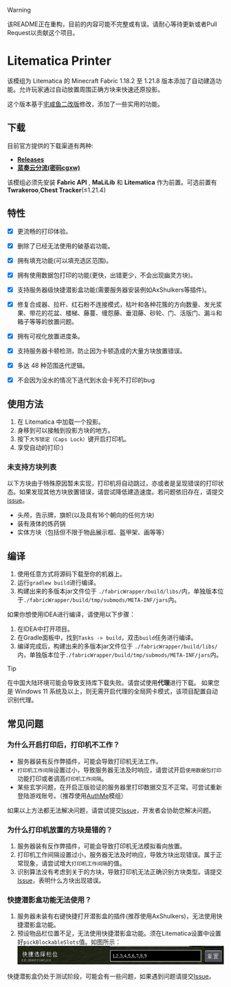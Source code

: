 > [!WARNING]  
> 该README正在重构，目前的内容可能不完整或有误。请耐心等待更新或者Pull Request以贡献这个项目。

Litematica Printer
==================

该模组为 Litematica 的 Minecraft Fabric 1.18.2 至 1.21.8 版本添加了自动建造功能。允许玩家通过自动放置周围正确方块来快速还原投影。

这个版本基于[宅咸鱼二改版](https://github.com/zhaixianyu/litematica-printer)修改，添加了一些实用的功能。


下载
----------
目前官方提供的下载渠道有两种: 
- [**Releases**](https://github.com/BiliXWhite/litematica-printer/releases)
- [**蓝奏云分流(密码cgxw)**](https://xeno.lanzoue.com/b00l1v20vi)

该模组必须先安装 **Fabric API** , **MaLiLib** 和 **Litematica** 作为前置。可选前置有**Twrakeroo**,**Chest Tracker**(≤1.21.4)

特性
----------

- [x] 更流畅的打印体验。
- [x] 删除了已经无法使用的破基岩功能。
- [x] 拥有填充功能(可以填充选区范围)。
- [x] 拥有使用数据包打印的功能(更快，出错更少，不会出现幽灵方块)。
- [x] 支持服务器级快捷潜影盒功能(需要服务器安装例如AxShulkers等插件)。
- [x] 修复合成器、拉杆、红石粉不连接模式，枯叶和各种花簇的方向数量、发光浆果、带花的花盆、楼梯、藤蔓、缠怨藤、垂泪藤、砂轮、门、活版门、漏斗和箱子等等的放置问题。
- [x] 拥有可视化放置进度条。
- [x] 支持服务器卡顿检测，防止因为卡顿造成的大量方块放置错误。
- [x] 多达 48 种范围迭代逻辑。
- [x] 不会因为没水的情况下迭代到水会卡死不打印的bug


使用方法
----------

1. 在 Litematica 中加载一个投影。
2. 身移到可以接触到投影方块的地方。
3. 按下`大写锁定（Caps Lock）`键开启打印机。
4. 享受自动的打印:)

### 未支持方块列表
以下方块由于特殊原因暂未实现，打印机将自动跳过，亦或者是呈现错误的打印状态。如果发现其他方块放置错误，请尝试降低建造速度。若问题依旧存在，请提交 [issue](https://github.com/BiliXWhite/litematica-printer/issues)。
- 头颅，告示牌，旗帜(以及具有16个朝向的任何方块)
- 装有液体的炼药锅
- 实体方块（包括但不限于物品展示框、盔甲架、画等等）

编译
----------
1. 使用任意方式将源码下载至你的机器上。
2. 运行`gradlew build`进行编译。
3. 构建出来的多版本jar文件位于 `./fabricWrapper/build/libs/`内，单独版本位于`./fabricWrapper/build/tmp/submods/META-INF/jars`内。

如果你想使用IDEA进行编译，请使用以下步骤：
1. 在IDEA中打开项目。
2. 在Gradle面板中，找到`Tasks -> build`，双击`build`任务进行编译。
3. 编译完成后，构建出来的多版本jar文件位于 `./fabricWrapper/build/libs/`内，单独版本位于`./fabricWrapper/build/tmp/submods/META-INF/jars`内。

> [!TIP]
> 在中国大陆环境可能会导致支持库下载失败。请尝试使用**代理**进行下载。
> 如果您是 Windows 11 系统及以上，则无需开启代理的全局网卡模式，该项目配置自动识别代理。

## 常见问题

### 为什么开启打印后，打印机不工作？
- 服务器装有反作弊插件，可能会导致打印机无法工作。
- `打印机工作间隔`设置过小，导致服务器无法及时响应，请尝试开启`使用数据包打印`功能打印或者调高`打印机工作间隔`。 
- 某些玄学问题，在开启正版验证的服务器里打印数据交互不正常。可尝试重新登陆游戏账号。（推荐使用[AuthMe](https://modrinth.com/mod/auth-me)模组） 

如果以上方法都无法解决问题，请尝试提交[Issue](https://github.com/BiliXWhite/litematica-printer/issues)，开发者会协助您解决问题。

### 为什么打印机放置的方块是错的？

1. 服务器装有反作弊插件，可能会导致打印机无法模拟看向放置。
2. 打印机工作间隔设置过小，服务器无法及时响应，导致方块出现错误。属于正常现象，请尝试增大`打印机工作间隔`的值。
3. 识别算法没有考虑到关于的方块，导致打印机无法正确识别方块类型。请提交[Issue](https://github.com/BiliXWhite/litematica-printer/issues)，表明什么方块出现错误。

### 快捷潜影盒功能无法使用？

1. 服务器未装有右键快捷打开潜影盒的插件(推荐使用AxShulkers)，无法使用快捷潜影盒功能。
2. 预设物品栏位置不足，无法使用快捷潜影盒功能。须在Litematica设置中设置好`pickBlockableSlots`值。如图所示：
![预设位置](预设位置.png)

快捷潜影盒仍处于测试阶段，可能会有一些问题，如果遇到问题请提交[Issue](https://github.com/BiliXWhite/litematica-printer/issues)。
